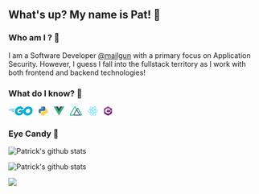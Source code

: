 ## What's up? My name is Pat! 👋

### Who am I ? 🤔

I am a Software Developer [@mailgun](https://mailgun.com) with a primary focus on Application Security. However, I guess I fall into the fullstack territory as I work with both frontend and backend technologies!

### What do I know? 📓

[![Golang](./resources/golang.png)](https://golang.org)
&nbsp;
[![Python](./resources/python.png)](https://www.python.org/)
&nbsp;
[![VueJS](./resources/vue.png)](https://vuejs.org)
&nbsp;
[![NuxtJS](./resources/nuxt.png)](https://nuxtjs.org)
&nbsp;
[![ReactJS](./resources/react.png)](https://reactjs.org)
&nbsp;
[![CSharp](./resources/csharp.png)](https://docs.microsoft.com/en-us/dotnet/csharp/)

### Eye Candy 🍬

![Patrick's github stats](https://github-readme-stats-five-tan.vercel.app/api?username=patrickdtilley&show_icons=true&title_color=fff&icon_color=79ff97&text_color=9f9f9f&bg_color=151515&count_private=true&hide=stars,issues)

![Patrick's github stats](https://github-readme-stats-five-tan.vercel.app/api/top-langs/?username=patrickdtilley&layout=compact&hide=html,css,javascript&show_icons=true&title_color=fff&icon_color=79ff97&text_color=9f9f9f&bg_color=151515)

![](https://komarev.com/ghpvc/?username=patrickdtilley)  

